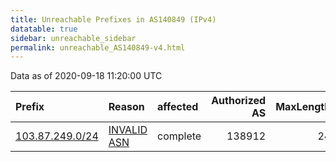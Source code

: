 ```yaml
---
title: Unreachable Prefixes in AS140849 (IPv4)
datatable: true
sidebar: unreachable_sidebar
permalink: unreachable_AS140849-v4.html
---
```


Data as of 2020-09-18 11:20:00 UTC


<div class="datatable-begin"></div>

| Prefix                                                   | Reason                                                                                                  | affected   |   Authorized AS |   MaxLength | Anchor                                       |   unreachable /24s |
|:---------------------------------------------------------|:--------------------------------------------------------------------------------------------------------|:-----------|----------------:|------------:|:---------------------------------------------|-------------------:|
| [103.87.249.0/24](https://stat.ripe.net/103.87.249.0/24) | [INVALID ASN](https://rpki-validator.ripe.net/announcement-preview?asn=AS140849&prefix=103.87.249.0/24) | complete   |          138912 |          24 | [APNIC](unreachable_APNIC_RPKI_Root-v4.html) |                  1 |

<div class="datatable-end"></div>